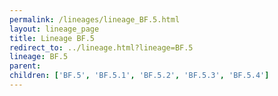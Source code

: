 ```yaml
---
permalink: /lineages/lineage_BF.5.html
layout: lineage_page
title: Lineage BF.5
redirect_to: ../lineage.html?lineage=BF.5
lineage: BF.5
parent: 
children: ['BF.5', 'BF.5.1', 'BF.5.2', 'BF.5.3', 'BF.5.4']
---
```

